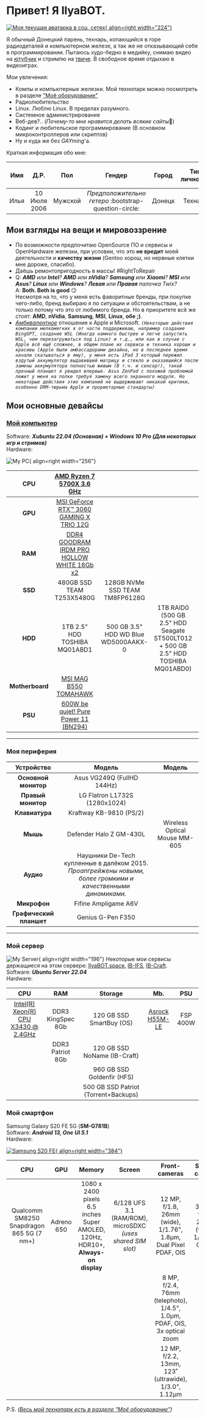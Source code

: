 # Привет! Я IlyaBOT.

[![Моя текущая аватарка в соц. сетях](assets/IB_avatar.jpg "Моя текущая аватарка в соц. сетях"){ align=right width="224"}](assets/IB_avatar.jpg "Моя текущая аватарка в соц. сетях")

Я обычный Донецкий парень, технарь, копающийся в горе радиодеталей и компьютерном железе, а так же не отказывающий себе в программировании. Пытаюсь худо-бедно в медийку, снимаю видео на [ютубчик](https://www.youtube.com/@ilyabot) и стримлю на [твиче](https://www.twitch.tv/ilya_boot). В свободное время отдыхаю в видеоиграх.

Мои увлечения:

- Компы и компьютерные железки. Мой технопарк можно посмотреть в разделе ["Моё оборудование"](myHardware/index.md)
- Радиолюбительство
- Linux. Люблю Linux. В пределах разумного.
- Системное администрирование
- Веб-дев?.. (*Почему-то мне нравится делать всякие сайты*🙂)
- Кодинг и любительское программирование (В основном микроконтроллеров или скриптов)
- Ну и куда же без _GAYming_'а.

Краткая информация обо мне:

| Имя  |     Д.Р.     |   Пол   |                        Гендер                         | Город  | Тип личности | Тип личности **MBTI** |
| :--: | :----------: | :-----: | :---------------------------------------------------: | :----: | :----------: | :-------------------: |
| Илья | 10 Июля 2006 | Мужской | _Предположительно гетеро_ :bootstrap-question-circle: | Донецк |   Технарь    |      **INTP-T**       |

## Мои взгляды на вещи и мировоззрение

- По возможности предпочитаю OpenSource ПО и сервисы и OpenHardware железки, при условии, что это **не вредит** моей деятельности и **качеству жизни** (Gentoo хорош, но нервные клетки мне дороже, спасибо).
- Даёшь ремонтопригодность в массы! #RightToRepair
- Q: _**AMD** или **Intel**? **AMD** или **nVidia**? **Samsung** или **Xiaomi**? **MSI** или **Asus**? **Linux** или **Windows**? **Левая** или **Правая** палочка Twix?_<br>
  A: **Both. Both is good** :smirk:<br>Несмотря на то, что у меня есть фаворитные бренды, при покупке чего-либо, бренд выбираю я по ситуации и обстоятельствам, а не только потому что это от любимого бренда. Но в приоритете всё же стоят: **AMD**, **nVidia**, **Samsung**, **MSI**, **Linux**, **обе ;)**.
- [_Амбивалентное_](https://ru.wikipedia.org/wiki/%D0%90%D0%BC%D0%B1%D0%B8%D0%B2%D0%B0%D0%BB%D0%B5%D0%BD%D1%82%D0%BD%D0%BE%D1%81%D1%82%D1%8C) отношение к Apple и Microsoft. _`(Некоторые действия компании мелкомягких я от части поддерживаю, например создание BingGPT, создание WSL (Иногда намного быстрее и легче запустить WSL, чем перезагружаться под Linux) и т.д., или как в случае с Apple всё ещё сложнее, в общем плане их сервисы и техника хороши и красивы (Apple были амбассадорами дизайна, но в последнее время начали скатываться в яму), у меня есть iPad 3 который пережил вздутый аккумулятор выдавивший матрицу и стекло и оказавшийся после замены аккумулятора полностью живым (В т.ч. и сенсор!), такой прочный планшет я увидел впервые. Asus ZenPad с похожей проблемой лежит у меня на полке требуя замену всего экранного модуля. Но некоторые действия этих компаний не выдерживают никакой критики, особенно DRM-тюрьма Apple и прориетарные стандарты)`_

## Мои основные девайсы

### [Мой компьютер](blog/posts/myPC/myPC.md)

Software: **_Xubuntu 22.04 (Основная) + Windows 10 Pro (Для некоторых игр и стримов)_**<br>
Hardware:

![My PC](assets/myPC.png){ align=right width="256"}

|     **CPU**     | [AMD Ryzen 7 5700X 3.6 GHz](https://www.amd.com/en/products/cpu/amd-ryzen-7-5700x) | | | |
| :-------------: | :-----------------------------------------------------------------------------------------------------------------------------: | :----------------------------------: | :-------------------------------------------------------------------------------: | :------------------------------: |
|     **GPU**     | [MSI GeForce RTX™ 3060 GAMING X TRIO 12G](https://www.msi.com/Graphics-Card/GeForce-RTX-3060-GAMING-X-TRIO-12G#FinAirflow-href) | | | |
|     **RAM**     | [DDR4 GOODRAM IRDM PRO HOLLOW WHITE 16Gb x2](https://www.goodram.com/ru/products/irdm-pro-ddr4-hollow-white/) | | | |
|     **SSD**     | 480GB SSD TEAM T253X5480G | 128GB NVMe SSD TEAM TM8FP6128G |
|     **HDD**     | 1TB 2.5" HDD TOSHIBA MQ01ABD1 | 500 GB 3.5" HDD WD Blue WD5000AAKX-0 | 1TB RAID0 (500 GB 2.5" HDD Seagate ST500LT012 + 500 GB 2.5" HDD TOSHIBA MQ01ABD0) | 500 GB 2.5" HDD TOSHIBA MK5076GS |
| **Motherboard** | [MSI MAG B550 TOMAHAWK](https://ru.msi.com/Motherboard/MAG-B550-TOMAHAWK) | | | |
|     **PSU**     | [600W be quiet! Pure Power 11 (BN294)](https://www.bequiet.com/en/powersupply/1543) | | | |

---

### Моя периферия

|       Устройство        | Модель | Модель |
| :---: | :---: | :---: |
|  **Основной монитор**   | Asus VG249Q (FullHD 144Hz) | |
|   **Правый монитор**    | LG Flatron L1732S (1280x1024) | |
|     **Клавиатура**      | Kraftway KB-9810 (PS/2) | |
|        **Мышь**         | Defender Halo Z GM-430L | Wireless Optical Mouse MM-605 |
|        **Аудио**        | Наушники De-Tech купленные в далёком 2015.<br>*Проапгрейжены новыми, более громкими и качественными динамиками.* |
|      **Микрофон**       | Fifine Ampligame A6V |
| **Графический планшет** | Genius G-Pen F350 |

---

### Мой сервер
![My Server](assets/myServer.png){ align=right width="196"}
Некоторые мои сервисы держащиеся на этом сервере: [IlyaBOT.space](index.md), [IB-IFS](https://ibifs.ddns.net/), [IB-Craft](https://ibcraft.ru).<br>
Software: ***Ubuntu Server 22.04***<br>
Hardware:

| **CPU** | **RAM** | **Storage** | **Mb.** | **PSU**  |
| :---: | :---: | :---: | :---: | :---: |
| [Intel(R) Xeon(R) CPU X3430 @ 2.4GHz](https://www.intel.com/content/www/us/en/products/sku/42929/intel-xeon-processor-x3430-8m-cache-2-40-ghz.html) | DDR3 KingSpec 8Gb | 120 GB SSD SmartBuy (OS) | [Asrock H55M-LE](https://www.asrock.com/mb/Intel/H55M-LE/) | FSP 400W |
| | DDR3 Patriot 8Gb | 120 GB SSD NoName (IB-Craft) | | |
| | | 960 GB SSD Goldenfir (HFS) | | |
| | | 500 GB SSD Patriot (Torrent+Backups) | | |

### Мой смартфон

Samsung Galaxy S20 FE 5G (**SM-G781B**)<br>
Software: **_Android 13, One UI 5.1_**<br>
Hardware:

[![Samsung S20 FE](assets/samsung-s20fe.png){ align=right width="384"}](assets/samsung-s20fe.png)

| **CPU** | **GPU** | **Memory** | **Screen** | **Front-cameras** | **Selfie-camera** |
| :---: | :---: | :---: | :---: | :---: | :---: |
| Qualcomm SM8250 Snapdragon 865 5G (7 nm+) | Adreno 650 | 1080 x 2400 pixels 6.5 inches Super AMOLED, 120Hz, HDR10+, **Always-on display** | 6/128 UFS 3.1 (RAM/ROM), microSDXC _(uses shared SIM slot)_ | 12 MP, f/1.8, 26mm (wide), 1/1.76", 1.8µm, Dual Pixel PDAF, OIS | 32 MP, f/2.2, 26mm (wide), 1/2.74", 0.8µm |
| | | | | 8 MP, f/2.4, 76mm (telephoto), 1/4.5", 1.0µm, PDAF, OIS, 3x optical zoom | |
| | | | | 12 MP, f/2.2, 13mm, 123˚ (ultrawide), 1/3.0", 1.12µm | |

P.S. _([Весь мой технопарк есть в разделе "Моё оборудование"](myHardware/index.md))_
